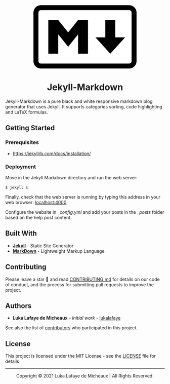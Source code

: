 <div align="center"><img src="img/markdown.png" alt="Logo" height="200"><h1>Jekyll-Markdown</h1></div>

Jekyll-Markdown is a pure black and white responsive markdown blog generator that uses Jekyll. It supports categories sorting, code highlighting and LaTeX formulas.

## Getting Started

### Prerequisites

- https://jekyllrb.com/docs/installation/

### Deployment

Move in the Jekyll Markdown directory and run the web server:

```
$ jekyll s
```

Finally, check that the web server is running by typing this address in your web browser: [localhost:4000](https://localhost:4000)

Configure the website in *_config.yml* and add your posts in the *_posts* folder based on the help post content.

## Built With

* [**Jekyll**](https://jekyllrb.com/) - Static Site Generator
* [**MarkDown**](https://github.com/adam-p/markdown-here/wiki/Markdown-Cheatsheet) - Lightweight Markup Language

## Contributing

Please leave a star 🌟 and read [CONTRIBUTING.md](CONTRIBUTING.md) for details on our code of conduct, and the process for submitting pull requests to improve the project.

## Authors

* **Luka Lafaye de Micheaux** - *Initial work* - [lukalafaye](https://github.com/lukalafaye)

See also the list of [contributors](https://github.com/lukalafaye/Jekyll-Markdown/contributors) who participated in this project.

## License

This project is licensed under the MIT License - see the [LICENSE](LICENSE) file for details

---

<p align="center">Copyright © 2021 Luka Lafaye de Micheaux | All Rights Reserved.</p>
